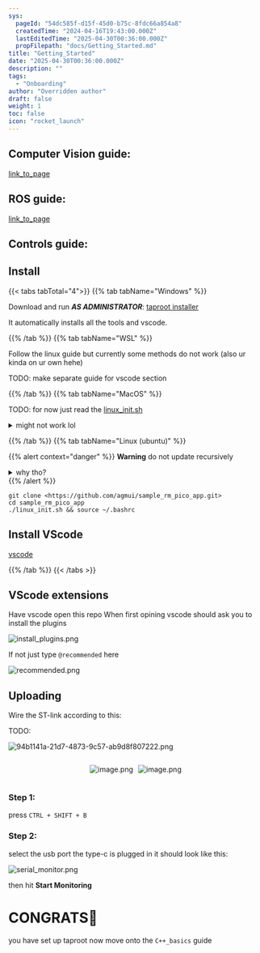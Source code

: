 ```yaml
---
sys:
  pageId: "54dc585f-d15f-45d0-b75c-8fdc66a854a8"
  createdTime: "2024-04-16T19:43:00.000Z"
  lastEditedTime: "2025-04-30T00:36:00.000Z"
  propFilepath: "docs/Getting_Started.md"
title: "Getting_Started"
date: "2025-04-30T00:36:00.000Z"
description: ""
tags:
  - "Onboarding"
author: "Overridden author"
draft: false
weight: 1
toc: false
icon: "rocket_launch"
---
```


## Computer Vision guide:

[link_to_page](86d45bc0-388b-4d26-8848-44f255f73d0e)

## ROS guide:

[link_to_page](3c76c1de-ec8f-46d6-8b0a-294005edc2d5)

## Controls guide:

## Install

{{< tabs tabTotal="4">}}
{{% tab tabName="Windows" %}}

Download and run _**AS ADMINISTRATOR**_: [taproot installer](https://github.com/Thornbots/TeachingFreshies/releases/tag/1.0)

It automatically installs all the tools and vscode.

{{% /tab %}}
{{% tab tabName="WSL" %}}

Follow the linux guide but currently some methods do not work (also ur kinda on ur own hehe)

TODO: make separate guide for vscode section

{{% /tab %}}
{{% tab tabName="MacOS" %}}

TODO: for now just read the [linux_init.sh](https://github.com/agmui/sample_rm_pico_app/blob/main/linux_init.sh)

<details>
<summary>might not work lol</summary>

`brew install libusb pkg-config`

Next install: [vscode](https://code.visualstudio.com/Download)

</details>

{{% /tab %}}
{{% tab tabName="Linux (ubuntu)" %}}

{{% alert context="danger" %}}
**Warning** do not update recursively
<details>
<summary>why tho?</summary>
There are some submodules that may go on for a while (like tinyusb) and I highly
recommend you don't need to get them.
If you want to see what submodules I update just look in `linux_init.sh`
</details>
{{% /alert %}}

```shell
git clone <https://github.com/agmui/sample_rm_pico_app.git>
cd sample_rm_pico_app
./linux_init.sh && source ~/.bashrc
```

## Install VScode

[vscode](https://code.visualstudio.com/Download)

{{% /tab %}}
{{< /tabs >}}

## VScode extensions

Have vscode open this repo
When first opining vscode should ask you to install the plugins

![install_plugins.png](https://prod-files-secure.s3.us-west-2.amazonaws.com/d518164a-d88e-44d1-a4ee-3adb3bd8bce0/89bd30f0-1825-4e77-867b-0a41ce370880/install_plugins.png?X-Amz-Algorithm=AWS4-HMAC-SHA256&X-Amz-Content-Sha256=UNSIGNED-PAYLOAD&X-Amz-Credential=ASIAZI2LB466ZQYX32L2%2F20250705%2Fus-west-2%2Fs3%2Faws4_request&X-Amz-Date=20250705T170723Z&X-Amz-Expires=3600&X-Amz-Security-Token=IQoJb3JpZ2luX2VjED0aCXVzLXdlc3QtMiJIMEYCIQDe6N76Y15P2NNbvNGyzu4OgJFUGckbzxN%2BLO7kPcpWqQIhAK2KtZqhtnWLf5SnhHZShEPepFhiOhSSo6BiHM7bKKcYKv8DCEYQABoMNjM3NDIzMTgzODA1IgwJstin4eXp%2FRYGINkq3AMp56lSFWJz5hdO4CfU7adRr%2B64ibx%2BOCLvrNc9BkgTmLnLNO7c5wAMPaNELyKrIDdRd6Qww4KqaeErWWLdZF7%2B745fjxqOpijsEHpAxX2VUWJpKokEIVUizrcRhdG1CvGBUUbbOlcim3BmiqX3%2FHeG6gXGj1PhW19uqUqxRHicsPS%2BfYK%2B1kU5s2drGQV%2BZq3Oz6IzUeKifndDWmo3ZmTNAi5APyugr3bC7AD%2BESxgEWgZiIMKN19zR7h%2BqO9MtixX%2BWRha9LoJJNMG8rJG0%2FqjR%2BycfbTBas%2FhWiaQ8AZHpREg92kjNtLUo109OyyuXGC%2F921V%2FDTq%2Fr9ODQT7P1i2Ox1%2B9pd%2BA%2F2yRoPHXaCT52ztJEDoHPsKuk4OpSMpnZAgtgypGRA4JBmfbDAdFXPl88tTMSH8WTjBmyrjGutkboUeVJcuc%2FKbMjrN4%2BAa%2FT5p9JfldNDfurhx%2B14wQyCeGZoBttZh6Sf6oCCSILjT1vVZYFVpalvReS3rfmpoXmcy%2FuKxKlXB9iHnVVGb9TKZgKJHoYIySfUsBsv2eukvXZLVsHuIB1oAE8hRpuA1awPLQlUo8cv%2FdZA09PqAnlnQfKwZsUrKJ1XhBKdmqw8gNF6hmWyOB0AMB3LGzDIxaTDBjqkAR7kKqO4l5r9rNM%2B0A2l8Z40A0%2BLHjcJwYvBFVF9cHuUlTY0vLSJ4eDFOsJ%2B%2BEW5nc78RqOSMIAioK%2F9iymf5yeJ5noOMdQUsprS2IUMFVCTgYqSjMgLpxfT3Tbj%2FvaDOvQaeTsQqMcAPi0GxrlH9tXewYM30Z3XC47IDiSbI65By%2BdyN%2FEH45RSOSitoMkyeP5fMEgbenABietQS%2FkmuHj5iyuy&X-Amz-Signature=8ed5e2af12a6fa50250e97d48192445a64121166d76ba49b2e50a76977af7696&X-Amz-SignedHeaders=host&x-amz-checksum-mode=ENABLED&x-id=GetObject)

If not just type `@recommended` here  

![recommended.png](https://prod-files-secure.s3.us-west-2.amazonaws.com/d518164a-d88e-44d1-a4ee-3adb3bd8bce0/61e661e9-5d85-4dfc-be0d-8d2097a5e793/recommended.png?X-Amz-Algorithm=AWS4-HMAC-SHA256&X-Amz-Content-Sha256=UNSIGNED-PAYLOAD&X-Amz-Credential=ASIAZI2LB466ZQYX32L2%2F20250705%2Fus-west-2%2Fs3%2Faws4_request&X-Amz-Date=20250705T170723Z&X-Amz-Expires=3600&X-Amz-Security-Token=IQoJb3JpZ2luX2VjED0aCXVzLXdlc3QtMiJIMEYCIQDe6N76Y15P2NNbvNGyzu4OgJFUGckbzxN%2BLO7kPcpWqQIhAK2KtZqhtnWLf5SnhHZShEPepFhiOhSSo6BiHM7bKKcYKv8DCEYQABoMNjM3NDIzMTgzODA1IgwJstin4eXp%2FRYGINkq3AMp56lSFWJz5hdO4CfU7adRr%2B64ibx%2BOCLvrNc9BkgTmLnLNO7c5wAMPaNELyKrIDdRd6Qww4KqaeErWWLdZF7%2B745fjxqOpijsEHpAxX2VUWJpKokEIVUizrcRhdG1CvGBUUbbOlcim3BmiqX3%2FHeG6gXGj1PhW19uqUqxRHicsPS%2BfYK%2B1kU5s2drGQV%2BZq3Oz6IzUeKifndDWmo3ZmTNAi5APyugr3bC7AD%2BESxgEWgZiIMKN19zR7h%2BqO9MtixX%2BWRha9LoJJNMG8rJG0%2FqjR%2BycfbTBas%2FhWiaQ8AZHpREg92kjNtLUo109OyyuXGC%2F921V%2FDTq%2Fr9ODQT7P1i2Ox1%2B9pd%2BA%2F2yRoPHXaCT52ztJEDoHPsKuk4OpSMpnZAgtgypGRA4JBmfbDAdFXPl88tTMSH8WTjBmyrjGutkboUeVJcuc%2FKbMjrN4%2BAa%2FT5p9JfldNDfurhx%2B14wQyCeGZoBttZh6Sf6oCCSILjT1vVZYFVpalvReS3rfmpoXmcy%2FuKxKlXB9iHnVVGb9TKZgKJHoYIySfUsBsv2eukvXZLVsHuIB1oAE8hRpuA1awPLQlUo8cv%2FdZA09PqAnlnQfKwZsUrKJ1XhBKdmqw8gNF6hmWyOB0AMB3LGzDIxaTDBjqkAR7kKqO4l5r9rNM%2B0A2l8Z40A0%2BLHjcJwYvBFVF9cHuUlTY0vLSJ4eDFOsJ%2B%2BEW5nc78RqOSMIAioK%2F9iymf5yeJ5noOMdQUsprS2IUMFVCTgYqSjMgLpxfT3Tbj%2FvaDOvQaeTsQqMcAPi0GxrlH9tXewYM30Z3XC47IDiSbI65By%2BdyN%2FEH45RSOSitoMkyeP5fMEgbenABietQS%2FkmuHj5iyuy&X-Amz-Signature=bc356f817d997f9aa35af9ec87d861d6aef7612dc8a3850ce63634748ae62a23&X-Amz-SignedHeaders=host&x-amz-checksum-mode=ENABLED&x-id=GetObject)

## Uploading

Wire the ST-link according to this:

TODO:

![94b1141a-21d7-4873-9c57-ab9d8f807222.png](https://prod-files-secure.s3.us-west-2.amazonaws.com/d518164a-d88e-44d1-a4ee-3adb3bd8bce0/e5fad17d-ab82-4300-9f4c-505ab4b1202c/94b1141a-21d7-4873-9c57-ab9d8f807222.png?X-Amz-Algorithm=AWS4-HMAC-SHA256&X-Amz-Content-Sha256=UNSIGNED-PAYLOAD&X-Amz-Credential=ASIAZI2LB466ZQYX32L2%2F20250705%2Fus-west-2%2Fs3%2Faws4_request&X-Amz-Date=20250705T170723Z&X-Amz-Expires=3600&X-Amz-Security-Token=IQoJb3JpZ2luX2VjED0aCXVzLXdlc3QtMiJIMEYCIQDe6N76Y15P2NNbvNGyzu4OgJFUGckbzxN%2BLO7kPcpWqQIhAK2KtZqhtnWLf5SnhHZShEPepFhiOhSSo6BiHM7bKKcYKv8DCEYQABoMNjM3NDIzMTgzODA1IgwJstin4eXp%2FRYGINkq3AMp56lSFWJz5hdO4CfU7adRr%2B64ibx%2BOCLvrNc9BkgTmLnLNO7c5wAMPaNELyKrIDdRd6Qww4KqaeErWWLdZF7%2B745fjxqOpijsEHpAxX2VUWJpKokEIVUizrcRhdG1CvGBUUbbOlcim3BmiqX3%2FHeG6gXGj1PhW19uqUqxRHicsPS%2BfYK%2B1kU5s2drGQV%2BZq3Oz6IzUeKifndDWmo3ZmTNAi5APyugr3bC7AD%2BESxgEWgZiIMKN19zR7h%2BqO9MtixX%2BWRha9LoJJNMG8rJG0%2FqjR%2BycfbTBas%2FhWiaQ8AZHpREg92kjNtLUo109OyyuXGC%2F921V%2FDTq%2Fr9ODQT7P1i2Ox1%2B9pd%2BA%2F2yRoPHXaCT52ztJEDoHPsKuk4OpSMpnZAgtgypGRA4JBmfbDAdFXPl88tTMSH8WTjBmyrjGutkboUeVJcuc%2FKbMjrN4%2BAa%2FT5p9JfldNDfurhx%2B14wQyCeGZoBttZh6Sf6oCCSILjT1vVZYFVpalvReS3rfmpoXmcy%2FuKxKlXB9iHnVVGb9TKZgKJHoYIySfUsBsv2eukvXZLVsHuIB1oAE8hRpuA1awPLQlUo8cv%2FdZA09PqAnlnQfKwZsUrKJ1XhBKdmqw8gNF6hmWyOB0AMB3LGzDIxaTDBjqkAR7kKqO4l5r9rNM%2B0A2l8Z40A0%2BLHjcJwYvBFVF9cHuUlTY0vLSJ4eDFOsJ%2B%2BEW5nc78RqOSMIAioK%2F9iymf5yeJ5noOMdQUsprS2IUMFVCTgYqSjMgLpxfT3Tbj%2FvaDOvQaeTsQqMcAPi0GxrlH9tXewYM30Z3XC47IDiSbI65By%2BdyN%2FEH45RSOSitoMkyeP5fMEgbenABietQS%2FkmuHj5iyuy&X-Amz-Signature=a75fd4ff7b122a385a0d6633ddfa100e21ea54ef3e53f1e3bd964978b828e151&X-Amz-SignedHeaders=host&x-amz-checksum-mode=ENABLED&x-id=GetObject)

<div style="display: flex;flex-direction: row; column-gap:10px; max-width: 630px;justify-content: center;">
<div>

![image.png](https://prod-files-secure.s3.us-west-2.amazonaws.com/d518164a-d88e-44d1-a4ee-3adb3bd8bce0/210ecb78-1116-4d7b-b9b7-2292f66fa2c2/image.png?X-Amz-Algorithm=AWS4-HMAC-SHA256&X-Amz-Content-Sha256=UNSIGNED-PAYLOAD&X-Amz-Credential=ASIAZI2LB466SEYCPRIY%2F20250705%2Fus-west-2%2Fs3%2Faws4_request&X-Amz-Date=20250705T170725Z&X-Amz-Expires=3600&X-Amz-Security-Token=IQoJb3JpZ2luX2VjED4aCXVzLXdlc3QtMiJHMEUCIQCm3Bayyghe9oOy%2FFcYIggW%2BRhmXmfA9MU5oAEwdkTzDgIgGjG1sLGpR40qXGDZR%2F3sjD3k%2FmKM9rxyehgJWThykIMq%2FwMIRhAAGgw2Mzc0MjMxODM4MDUiDNxEAoGbKDNPe0%2FUmSrcA0e9pYplG5plr%2FoYZei%2FhdnwLhs8Ym5KtLhT%2BDf%2BT9Go%2F6Gud%2FptXlzWzqwOWFKry2wbdJb2%2B0uVYUm5JTDn%2BaDIk7d2AoIHpuPFNXC%2F6tbOe4DbDpSnqUbyC0lBA0KwY5kRdXFPp0gwI7bnquXJky0D3gm0lAoaD2WmwdwBIjwT1pEU4D8EaaqQIDjd6xr%2Bf8BOr03aoIVNi1CsxNWYOwlcITFYeKOkb%2B8l5Kl7KkT2TAKeH7p6Jp%2FLYL1Jll6NbDci3IaGufQdk5VsPuGXx76a4Qrav2G7LO%2FR8fD9%2FZmWIX5oQbjRLaCT%2B1vL1dDhzouWVXWGyCZUL13W2KXSFcuFs7BS3BiP26Ha0iWX%2B3c7XSaV2iZQ5ANYng9h1orS6NZvVRjjnSEa5YnXno5DYASwHz0YynCtpC0UWKiWTYMSi1UoSZi3vVW88X%2FEEmNdhGbla9x9UQzPe%2FuD91rh6bgIaqZvkxkuTfvDv5Xpduone6AL7%2Bwc3XUpM5iIMofDWMtdASdLPOs1kGyDLNM70xXAKq8NslDlDu7Pt8Epch4h4GPAMhdRaHKJrzeWqyhB67hciIALzsXTgcBvt9F1ZUQhmnmeKkrtKXZRico32W9WYQyT7n4wAqDdSkchMPTPpMMGOqUBjhO%2BWY0GtPRYnMUygbQVP3NTSCMrzcwYNDqbDOvhmH5TMaPtIcu6WqeikD38iJ%2FRmk22sML2XMGqagG7vAe3PZxvBg0ofqxQgJiGneSkZDdrRPSMa5XpIRjYO3gqOpYnPX7hEliqg8XgscWFY46GGEaE3wLUiscSDArQ%2Fvu9Jwcar9c9IegFa5vEGkIrR2mqpPzqeeg0EC8TQ2bwi5woRuOuiH0X&X-Amz-Signature=73501c2c1af1a5688e822c023e0e2ae903f689033d039b05ab56b73b8339156f&X-Amz-SignedHeaders=host&x-amz-checksum-mode=ENABLED&x-id=GetObject)

</div>
<div>

![image.png](https://prod-files-secure.s3.us-west-2.amazonaws.com/d518164a-d88e-44d1-a4ee-3adb3bd8bce0/33a0fd0f-8ca6-4a86-8e09-26e95ded1fff/image.png?X-Amz-Algorithm=AWS4-HMAC-SHA256&X-Amz-Content-Sha256=UNSIGNED-PAYLOAD&X-Amz-Credential=ASIAZI2LB466U3F5J3QL%2F20250705%2Fus-west-2%2Fs3%2Faws4_request&X-Amz-Date=20250705T170726Z&X-Amz-Expires=3600&X-Amz-Security-Token=IQoJb3JpZ2luX2VjED4aCXVzLXdlc3QtMiJIMEYCIQDs66BBNLN5vlxnqAA2UfPwlNTBADFgk%2B1O3osfHjsR4AIhAKGqTufnVfmEPJQQoFLIr88%2BI3WKQApi%2BCuyzqYei8hkKv8DCEcQABoMNjM3NDIzMTgzODA1IgzoFi13uawuRjsMKBwq3ANOz4XzOCvFTHtLI2KE128aY7a4xz%2BFXcfSCQrrrWFPPm8qD%2BgexbhAuNL2a7phQ54jQe%2BRyCEhi5SvBDfZXlCNzcyU8Dn%2FzB8RhAuazXogO8ePHaPkUyLo%2FlpZpC%2BJMcza6yOuenaOJybuNefNkx6q7lTr5VSwlZ8Z%2BUR8GzLeYcVFYLT2qyW4zuYs6WLg601TYcSzWs5YAS9oxTQF%2FWiVCt6izY391TmhG4pQqfDDWs%2F4PH37T7RRqZ6iHdSU0JCgQK1tKaQrkcgcFdwhXcP9CUH8mi9j20xGIzr4MEVVFzV1VoXunlI7viEF5V1tM4axIsvJCzYDOr6eyOpJwPoZxV6Bi55I%2F%2Bs9v0hRUNqqc7NLerlszj4KA%2BEYD5b01K0lyjqSUdSLt0RNUDe13iTWYmkQwktOwvSmqDTwNrlcsPM3EQybgqlGVsRpFxevQIlvEYeiPczsWco2%2BMU8%2BvT1L2tzMXwM9PpHOVAdD%2FbPYLNrb5kVNt1l9f5F4bbI%2FeFBfwmuwUJUxITp%2FNnPn1wBAmsHEUuyZWd558wKaXmXYyw7AArTHkupy5xrvpYbJHll5zgiwNiuTTbALZl79LrOuMJwBZ6qzMWYP%2FKDS76q2cJBYuxckQfvgKl8GDDA2aTDBjqkAf5DVWQ6Js15oy1kJY%2BUbNUfgXAHr2FDaEh3HTdaSEBPM3tlZsGPHtm2AXf9m45RTep7AssHwvC5JUuoL8zSChYfeSt%2BQ%2BhjGKxdumJXvD2Nh%2Bwyaoe%2BJ5QHhNQnV8cZeGHswp5srQDFFGxpwxA%2Fv0tM7y0lMRq1cfF%2FCuv4Vi%2BYmgLA4LWLODQKv9Mu456cWYTRKrvT%2BwecVev%2BfZI05NCG5FmF&X-Amz-Signature=212912dbf57ba3c01f0b1e9db4d05c42f213aa5df38b2d6983f66f117a409b45&X-Amz-SignedHeaders=host&x-amz-checksum-mode=ENABLED&x-id=GetObject)

</div>
</div>

### Step 1:

press `CTRL + SHIFT + B`

### Step 2:

select the usb port the type-c is plugged in it should look like this:

![serial_monitor.png](https://prod-files-secure.s3.us-west-2.amazonaws.com/d518164a-d88e-44d1-a4ee-3adb3bd8bce0/f03f4774-05d4-4393-b6a0-d5efb6d315ab/serial_monitor.png?X-Amz-Algorithm=AWS4-HMAC-SHA256&X-Amz-Content-Sha256=UNSIGNED-PAYLOAD&X-Amz-Credential=ASIAZI2LB466ZQYX32L2%2F20250705%2Fus-west-2%2Fs3%2Faws4_request&X-Amz-Date=20250705T170723Z&X-Amz-Expires=3600&X-Amz-Security-Token=IQoJb3JpZ2luX2VjED0aCXVzLXdlc3QtMiJIMEYCIQDe6N76Y15P2NNbvNGyzu4OgJFUGckbzxN%2BLO7kPcpWqQIhAK2KtZqhtnWLf5SnhHZShEPepFhiOhSSo6BiHM7bKKcYKv8DCEYQABoMNjM3NDIzMTgzODA1IgwJstin4eXp%2FRYGINkq3AMp56lSFWJz5hdO4CfU7adRr%2B64ibx%2BOCLvrNc9BkgTmLnLNO7c5wAMPaNELyKrIDdRd6Qww4KqaeErWWLdZF7%2B745fjxqOpijsEHpAxX2VUWJpKokEIVUizrcRhdG1CvGBUUbbOlcim3BmiqX3%2FHeG6gXGj1PhW19uqUqxRHicsPS%2BfYK%2B1kU5s2drGQV%2BZq3Oz6IzUeKifndDWmo3ZmTNAi5APyugr3bC7AD%2BESxgEWgZiIMKN19zR7h%2BqO9MtixX%2BWRha9LoJJNMG8rJG0%2FqjR%2BycfbTBas%2FhWiaQ8AZHpREg92kjNtLUo109OyyuXGC%2F921V%2FDTq%2Fr9ODQT7P1i2Ox1%2B9pd%2BA%2F2yRoPHXaCT52ztJEDoHPsKuk4OpSMpnZAgtgypGRA4JBmfbDAdFXPl88tTMSH8WTjBmyrjGutkboUeVJcuc%2FKbMjrN4%2BAa%2FT5p9JfldNDfurhx%2B14wQyCeGZoBttZh6Sf6oCCSILjT1vVZYFVpalvReS3rfmpoXmcy%2FuKxKlXB9iHnVVGb9TKZgKJHoYIySfUsBsv2eukvXZLVsHuIB1oAE8hRpuA1awPLQlUo8cv%2FdZA09PqAnlnQfKwZsUrKJ1XhBKdmqw8gNF6hmWyOB0AMB3LGzDIxaTDBjqkAR7kKqO4l5r9rNM%2B0A2l8Z40A0%2BLHjcJwYvBFVF9cHuUlTY0vLSJ4eDFOsJ%2B%2BEW5nc78RqOSMIAioK%2F9iymf5yeJ5noOMdQUsprS2IUMFVCTgYqSjMgLpxfT3Tbj%2FvaDOvQaeTsQqMcAPi0GxrlH9tXewYM30Z3XC47IDiSbI65By%2BdyN%2FEH45RSOSitoMkyeP5fMEgbenABietQS%2FkmuHj5iyuy&X-Amz-Signature=a510bf416892c999dfb913bd5ba1040508407ebdb2b2be998bfae1f344b60604&X-Amz-SignedHeaders=host&x-amz-checksum-mode=ENABLED&x-id=GetObject)

then hit **Start Monitoring**

# CONGRATS🎉

you have set up taproot now move onto the `C++_basics` guide
